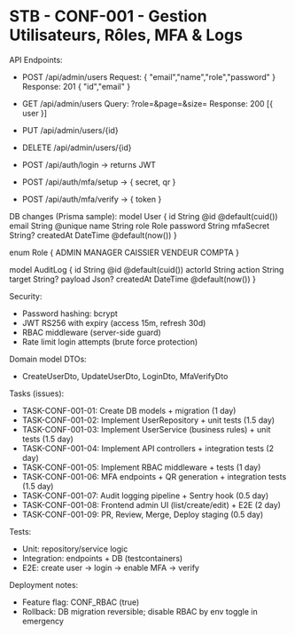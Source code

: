 # STB - CONF-001 - Gestion Utilisateurs, Rôles, MFA & Logs
API Endpoints:
- POST /api/admin/users
  Request: { "email","name","role","password" }
  Response: 201 { "id","email" }

- GET /api/admin/users
  Query: ?role=&page=&size=
  Response: 200 [{ user }]

- PUT /api/admin/users/{id}
- DELETE /api/admin/users/{id}
- POST /api/auth/login  -> returns JWT
- POST /api/auth/mfa/setup -> { secret, qr }
- POST /api/auth/mfa/verify -> { token }

DB changes (Prisma sample):
model User {
  id         String   @id @default(cuid())
  email      String   @unique
  name       String
  role       Role
  password   String
  mfaSecret  String?
  createdAt  DateTime @default(now())
}

enum Role { ADMIN MANAGER CAISSIER VENDEUR COMPTA }

model AuditLog {
  id        String @id @default(cuid())
  actorId   String
  action    String
  target    String?
  payload   Json?
  createdAt DateTime @default(now())
}

Security:
- Password hashing: bcrypt
- JWT RS256 with expiry (access 15m, refresh 30d)
- RBAC middleware (server-side guard)
- Rate limit login attempts (brute force protection)

Domain model DTOs:
- CreateUserDto, UpdateUserDto, LoginDto, MfaVerifyDto

Tasks (issues):
- TASK-CONF-001-01: Create DB models + migration (1 day)
- TASK-CONF-001-02: Implement UserRepository + unit tests (1.5 day)
- TASK-CONF-001-03: Implement UserService (business rules) + unit tests (1.5 day)
- TASK-CONF-001-04: Implement API controllers + integration tests (2 day)
- TASK-CONF-001-05: Implement RBAC middleware + tests (1 day)
- TASK-CONF-001-06: MFA endpoints + QR generation + integration tests (1.5 day)
- TASK-CONF-001-07: Audit logging pipeline + Sentry hook (0.5 day)
- TASK-CONF-001-08: Frontend admin UI (list/create/edit) + E2E (2 day)
- TASK-CONF-001-09: PR, Review, Merge, Deploy staging (0.5 day)

Tests:
- Unit: repository/service logic
- Integration: endpoints + DB (testcontainers)
- E2E: create user -> login -> enable MFA -> verify

Deployment notes:
- Feature flag: CONF_RBAC (true)
- Rollback: DB migration reversible; disable RBAC by env toggle in emergency